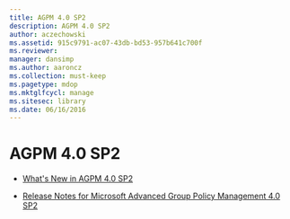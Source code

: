 ```yaml
---
title: AGPM 4.0 SP2
description: AGPM 4.0 SP2
author: aczechowski
ms.assetid: 915c9791-ac07-43db-bd53-957b641c700f
ms.reviewer: 
manager: dansimp
ms.author: aaroncz
ms.collection: must-keep
ms.pagetype: mdop
ms.mktglfcycl: manage
ms.sitesec: library
ms.date: 06/16/2016
---
```



# AGPM 4.0 SP2


-   [What's New in AGPM 4.0 SP2](whats-new-in-agpm-40-sp2.md)

-   [Release Notes for Microsoft Advanced Group Policy Management 4.0 SP2](release-notes-for-microsoft-advanced-group-policy-management-40-sp2.md)

 

 





